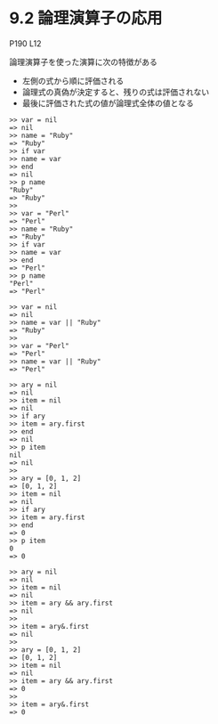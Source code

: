 # 9.2 論理演算子の応用

P190 L12

論理演算子を使った演算に次の特徴がある

- 左側の式から順に評価される
- 論理式の真偽が決定すると、残りの式は評価されない
- 最後に評価された式の値が論理式全体の値となる

```
>> var = nil
=> nil
>> name = "Ruby"
=> "Ruby"
>> if var
>> name = var
>> end
=> nil
>> p name
"Ruby"
=> "Ruby"
>> 
>> var = "Perl"
=> "Perl"
>> name = "Ruby"
=> "Ruby"
>> if var
>> name = var
>> end
=> "Perl"
>> p name
"Perl"
=> "Perl"
```

```
>> var = nil
=> nil
>> name = var || "Ruby"
=> "Ruby"
>> 
>> var = "Perl"
=> "Perl"
>> name = var || "Ruby"
=> "Perl"
```

```
>> ary = nil
=> nil
>> item = nil
=> nil
>> if ary
>> item = ary.first
>> end
=> nil
>> p item
nil
=> nil
>> 
>> ary = [0, 1, 2]
=> [0, 1, 2]
>> item = nil
=> nil
>> if ary
>> item = ary.first
>> end
=> 0
>> p item
0
=> 0
```

```
>> ary = nil
=> nil
>> item = nil
=> nil
>> item = ary && ary.first
=> nil
>> 
>> item = ary&.first
=> nil
>> 
>> ary = [0, 1, 2]
=> [0, 1, 2]
>> item = nil
=> nil
>> item = ary && ary.first
=> 0
>> 
>> item = ary&.first
=> 0
```

